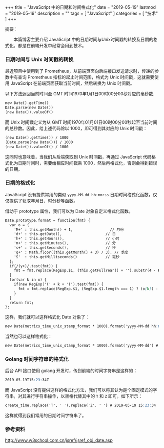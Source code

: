 +++
title = "JavaScript 中的日期和时间格式化"
date = "2019-05-19"
lastmod = "2019-05-19"
description = ""
tags = [
    "JavaScript"
]
categories = [
    "技术"
]
+++

摘要：

　　本篇博客主要介绍 JavaScript 中的日期时间与Unix时间戳的转换及日期的格式化，都是在前端开发中经常会用到技术。

<!--more-->

### 日期时间与 Unix 时间戳的转换
最近项目中使用到了 Prometheus，从前端页面向后端接口发送请求时，传递的参数中有查询 Prometheus 指标的起止时间范围，格式为 Unix 时间戳，这就需要使用 JavaScript 在前端页面获取当前时间，然后转换为 Unix 时间戳。

以下方法返回当前时间至 GMT 时间1970年1月1日00时00分00秒对应的毫秒数.
```markdown
new Date().getTime()
Date.parse(new Date())
(new Date()).valueOf()
```
而 Unix 时间戳定义为从 GMT 时间1970年01月01日00时00分00秒起至当前时间的总秒数。因此，给上述代码除以 1000，即可得到其对应的 Unix 时间戳：
```markdown
(new Date().getTime()) / 1000
(Date.parse(new Date())) / 1000
(new Date()).valueOf() / 1000
```

这同时也意味着，当我们从后端获取到 Unix 时间戳，再通过 JavaScript 代码格式化为日期时间时，需要给相应时间戳乘 1000，然后再格式化，否则会得到错误的日期。


### 日期的格式化
JavaScript 没有提供常用的类似 `yyyy-MM-dd hh:mm:ss` 日期时间格式化函数，仅仅提供了获取年月日、时分秒等函数。

借助于 prototype 属性，我们可以为 Date 对象自定义格式化函数。

```markdown
Date.prototype.format = function(fmt) {
  var o = {
    'M+' : this.getMonth() + 1,                 // 月份
    'd+' : this.getDate(),                    // 日
    'h+' : this.getHours(),                   // 小时
    'm+' : this.getMinutes(),                 // 分
    's+' : this.getSeconds(),                 // 秒
    'q+' : Math.floor((this.getMonth() + 3) / 3), // 季度
    'S'  : this.getMilliseconds()             // 毫秒
  };
  if(/(y+)/.test(fmt)) {
    fmt = fmt.replace(RegExp.$1, (this.getFullYear() + '').substr(4 - RegExp.$1.length));
  }
  for(var k in o) {
    if(new RegExp('(' + k + ')').test(fmt)) {
      fmt = fmt.replace(RegExp.$1, (RegExp.$1.length === 1) ? (o[k]) : (('00' + o[k]).substr(('' + o[k]).length)));
    }
  }
  return fmt;
};
```
这样，我们就可以这样格式化 Date 对象了：
```markdown
new Date(metrics_time_unix_stamp_format * 1000).format('yyyy-MM-dd hh:mm:ss') # 2019-05-19 15:23:34
```
当然也可以这样格式化：
```markdown
new Date(metrics_time_unix_stamp_format * 1000).format('yyyy-MM-dd') # 2019-05-19
```


### Golang 时间字符串的格式化
后台 API 接口使用 golang 开发时，传到前端的时间字符串是这样的：
```markdown
2019-05-19T15:23:34Z
```
而 JavaScript 没有提供这样的格式化方法，我们可以将其认为是个固定模式的字符串，对其进行字符串操作，以空格代替其中的 `T` 和 `Z` 即可，如下所示：
```markdown
create_time.replace('T', ' ').replace('Z', ' ') # 2019-05-19 15:23:34
```
这样就得到我们常用的日期时间字符串了。


### 参考资料

http://www.w3school.com.cn/jsref/jsref_obj_date.asp



